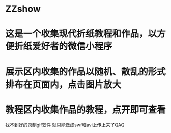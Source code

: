 # ZZshow

# 这是一个收集现代折纸教程和作品，以方便折纸爱好者的微信小程序
# 展示区内收集的作品以随机、散乱的形式排布在页面内，点击图片放大
# 教程区内收集作品的教程，点开即可查看
找不到好的录制gif软件 就只能做成swf和avi上传上来了QAQ
